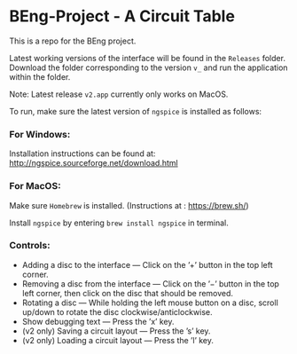 # BEng-Project - A Circuit Table
This is a repo for the BEng project. 

Latest working versions of the interface will be found in the `Releases` folder. Download the folder corresponding to the version `v_` and run the application within the folder.

Note: Latest release `v2.app` currently only works on MacOS.

To run, make sure the latest version of `ngspice` is installed as follows:

### For Windows:
  
  Installation instructions can be found at: http://ngspice.sourceforge.net/download.html
  
### For MacOS: 
  
  Make sure `Homebrew` is installed. (Instructions at : https://brew.sh/)
  
  Install `ngspice` by entering `brew install ngspice` in terminal.

### Controls:
- Adding a disc to the interface — Click on the ’+’ button in the top left corner.
- Removing a disc from the interface — Click on the ’−’ button in the top left corner, then click on the
disc that should be removed.
- Rotating a disc — While holding the left mouse button on a disc, scroll up/down to rotate the disc clockwise/anticlockwise.
- Show debugging text — Press the ’x’ key.
- (v2 only) Saving a circuit layout — Press the ’s’ key.
- (v2 only)  Loading a circuit layout — Press the ’l’ key.
